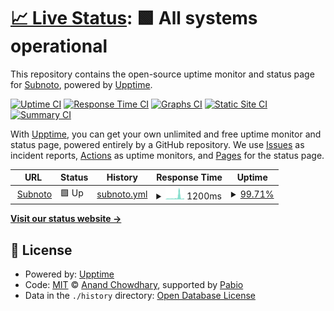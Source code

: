 # [📈 Live Status](https://status.subnoto.com): <!--live status--> **🟩 All systems operational**

This repository contains the open-source uptime monitor and status page for [Subnoto](https://subnoto.com), powered by [Upptime](https://github.com/upptime/upptime).

[![Uptime CI](https://github.com/subnoto/upptime/workflows/Uptime%20CI/badge.svg)](https://github.com/subnoto/upptime/actions?query=workflow%3A%22Uptime+CI%22)
[![Response Time CI](https://github.com/subnoto/upptime/workflows/Response%20Time%20CI/badge.svg)](https://github.com/subnoto/upptime/actions?query=workflow%3A%22Response+Time+CI%22)
[![Graphs CI](https://github.com/subnoto/upptime/workflows/Graphs%20CI/badge.svg)](https://github.com/subnoto/upptime/actions?query=workflow%3A%22Graphs+CI%22)
[![Static Site CI](https://github.com/subnoto/upptime/workflows/Static%20Site%20CI/badge.svg)](https://github.com/subnoto/upptime/actions?query=workflow%3A%22Static+Site+CI%22)
[![Summary CI](https://github.com/subnoto/upptime/workflows/Summary%20CI/badge.svg)](https://github.com/subnoto/upptime/actions?query=workflow%3A%22Summary+CI%22)

With [Upptime](https://upptime.js.org), you can get your own unlimited and free uptime monitor and status page, powered entirely by a GitHub repository. We use [Issues](https://github.com/subnoto/upptime/issues) as incident reports, [Actions](https://github.com/subnoto/upptime/actions) as uptime monitors, and [Pages](https://status.subnoto.com) for the status page.

<!--start: status pages-->
<!-- This summary is generated by Upptime (https://github.com/upptime/upptime) -->
<!-- Do not edit this manually, your changes will be overwritten -->
<!-- prettier-ignore -->
| URL | Status | History | Response Time | Uptime |
| --- | ------ | ------- | ------------- | ------ |
| <img alt="" src="https://icons.duckduckgo.com/ip3/subnoto.com.ico" height="13"> [Subnoto](https://subnoto.com) | 🟩 Up | [subnoto.yml](https://github.com/subnoto/upptime/commits/HEAD/history/subnoto.yml) | <details><summary><img alt="Response time graph" src="./graphs/subnoto/response-time-week.png" height="20"> 1200ms</summary><br><a href="https://status.subnoto.com/history/subnoto"><img alt="Response time 556" src="https://img.shields.io/endpoint?url=https%3A%2F%2Fraw.githubusercontent.com%2Fsubnoto%2Fupptime%2FHEAD%2Fapi%2Fsubnoto%2Fresponse-time.json"></a><br><a href="https://status.subnoto.com/history/subnoto"><img alt="24-hour response time 550" src="https://img.shields.io/endpoint?url=https%3A%2F%2Fraw.githubusercontent.com%2Fsubnoto%2Fupptime%2FHEAD%2Fapi%2Fsubnoto%2Fresponse-time-day.json"></a><br><a href="https://status.subnoto.com/history/subnoto"><img alt="7-day response time 1200" src="https://img.shields.io/endpoint?url=https%3A%2F%2Fraw.githubusercontent.com%2Fsubnoto%2Fupptime%2FHEAD%2Fapi%2Fsubnoto%2Fresponse-time-week.json"></a><br><a href="https://status.subnoto.com/history/subnoto"><img alt="30-day response time 738" src="https://img.shields.io/endpoint?url=https%3A%2F%2Fraw.githubusercontent.com%2Fsubnoto%2Fupptime%2FHEAD%2Fapi%2Fsubnoto%2Fresponse-time-month.json"></a><br><a href="https://status.subnoto.com/history/subnoto"><img alt="1-year response time 556" src="https://img.shields.io/endpoint?url=https%3A%2F%2Fraw.githubusercontent.com%2Fsubnoto%2Fupptime%2FHEAD%2Fapi%2Fsubnoto%2Fresponse-time-year.json"></a></details> | <details><summary><a href="https://status.subnoto.com/history/subnoto">99.71%</a></summary><a href="https://status.subnoto.com/history/subnoto"><img alt="All-time uptime 99.97%" src="https://img.shields.io/endpoint?url=https%3A%2F%2Fraw.githubusercontent.com%2Fsubnoto%2Fupptime%2FHEAD%2Fapi%2Fsubnoto%2Fuptime.json"></a><br><a href="https://status.subnoto.com/history/subnoto"><img alt="24-hour uptime 100.00%" src="https://img.shields.io/endpoint?url=https%3A%2F%2Fraw.githubusercontent.com%2Fsubnoto%2Fupptime%2FHEAD%2Fapi%2Fsubnoto%2Fuptime-day.json"></a><br><a href="https://status.subnoto.com/history/subnoto"><img alt="7-day uptime 99.71%" src="https://img.shields.io/endpoint?url=https%3A%2F%2Fraw.githubusercontent.com%2Fsubnoto%2Fupptime%2FHEAD%2Fapi%2Fsubnoto%2Fuptime-week.json"></a><br><a href="https://status.subnoto.com/history/subnoto"><img alt="30-day uptime 99.89%" src="https://img.shields.io/endpoint?url=https%3A%2F%2Fraw.githubusercontent.com%2Fsubnoto%2Fupptime%2FHEAD%2Fapi%2Fsubnoto%2Fuptime-month.json"></a><br><a href="https://status.subnoto.com/history/subnoto"><img alt="1-year uptime 99.97%" src="https://img.shields.io/endpoint?url=https%3A%2F%2Fraw.githubusercontent.com%2Fsubnoto%2Fupptime%2FHEAD%2Fapi%2Fsubnoto%2Fuptime-year.json"></a></details>

<!--end: status pages-->

[**Visit our status website →**](https://status.subnoto.com)

## 📄 License

- Powered by: [Upptime](https://github.com/upptime/upptime)
- Code: [MIT](./LICENSE) © [Anand Chowdhary](https://anandchowdhary.com), supported by [Pabio](https://pabio.com)
- Data in the `./history` directory: [Open Database License](https://opendatacommons.org/licenses/odbl/1-0/)
